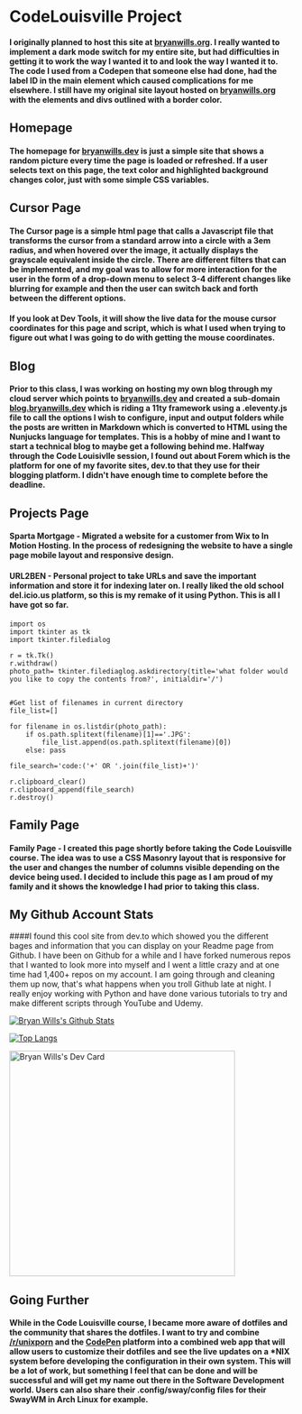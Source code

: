 # CodeLouisville Project

#### I originally planned to host this site at [bryanwills.org](https://bryanwills.org). I really wanted to implement a dark mode switch for my entire site, but had difficulties in getting it to work the way I wanted it to and look the way I wanted it to. The code I used from a Codepen that someone else had done, had the label ID in the main element which caused complications for me elsewhere. I still have my original site layout hosted on [bryanwills.org](https://bryanwills.org) with the elements and divs outlined with a border color.

## Homepage

#### The homepage for [bryanwills.dev](https://bryanwills.dev) is just a simple site that shows a random picture every time the page is loaded or refreshed. If a user selects text on this page, the text color and highlighted background changes color, just with some simple CSS variables.

## Cursor Page

#### The Cursor page is a simple html page that calls a Javascript file that transforms the cursor from a standard arrow into a circle with a 3em radius, and when hovered over the image, it actually displays the grayscale equivalent inside the circle. There are different filters that can be implemented, and my goal was to allow for more interaction for the user in the form of a drop-down menu to select 3-4 different changes like blurring for example and then the user can switch back and forth between the different options. 

#### If you look at Dev Tools, it will show the live data for the mouse cursor coordinates for this page and script, which is what I used when trying to figure out what I was going to do with getting the mouse coordinates.

## Blog
#### Prior to this class, I was working on hosting my own blog through my cloud server which points to [bryanwills.dev](https://bryanwills.dev) and created a sub-domain [blog.bryanwills.dev](https://blog.bryanwills.dev) which is riding a 11ty framework using a .eleventy.js file to call the options I wish to configure, input and output folders while the posts are written in Markdown which is converted to HTML using the Nunjucks language for templates. This is a hobby of mine and I want to start a technical blog to maybe get a following behind me. Halfway through the Code Louisivlle session, I found out about Forem which is the platform for one of my favorite sites, dev.to that they use for their blogging platform. I didn't have enough time to complete before the deadline.

## Projects Page
#### Sparta Mortgage - Migrated a website for a customer from Wix to In Motion Hosting. In the process of redesigning the website to have a single page mobile layout and responsive design.

#### URL2BEN - Personal project to take URLs and save the important information and store it for indexing later on. I really liked the old school del.icio.us platform, so this is my remake of it using Python. This is all I have got so far.

```
import os
import tkinter as tk
import tkinter.filedialog

r = tk.Tk()
r.withdraw()
photo_path= tkinter.filediaglog.askdirectory(title='what folder would you like to copy the contents from?', initialdir='/')


#Get list of filenames in current directory
file_list=[]

for filename in os.listdir(photo_path):
    if os.path.splitext(filename)[1]=='.JPG':
        file_list.append(os.path.splitext(filename)[0])
    else: pass

file_search='code:('+' OR '.join(file_list)+')'

r.clipboard_clear()
r.clipboard_append(file_search)
r.destroy()
```

## Family Page
#### Family Page - I created this page shortly before taking the Code Louisville course. The idea was to use a CSS Masonry layout that is responsive for the user and changes the number of columns visible depending on the device being used. I decided to include this page as I am proud of my family and it shows the knowledge I had prior to taking this class.

## My Github Account Stats
####I found this cool site from dev.to which showed you the different bages and information that you can display on your Readme page from Github. I have been on Github for a while and I have forked numerous repos that I wanted to look more into myself and I went a little crazy and at one time had 1,400+ repos on my account. I am going through and cleaning them up now, that's what happens when you troll Github late at night. I really enjoy working with Python and have done various tutorials to try and make different scripts through YouTube and Udemy. 

[![Bryan Wills's Github 
Stats](https://github-readme-stats.vercel.app/api?username=bryanwills&hide=prs&show_icons=true&theme=monokai&count_private=true)](https://github.com/bryanwills/github-readme-stats)

[![Top Langs](https://github-readme-stats.vercel.app/api/top-langs/?username=bryanwills&layout=compact&theme=monokai)](https://github.com/bryanwills/github-readme-stats)

<a href="https://app.daily.dev/bryanwi09"><img src="https://api.daily.dev/devcards/5f6b3c9b04ec4fefbbc33823439a6027.png?r=wm8" width="400" alt="Bryan Wills's Dev Card"/></a>

## Going Further
#### While in the Code Louisville course, I became more aware of dotfiles and the community that shares the dotfiles. I want to try and combine [/r/unixporn](https://www.reddit.com/r/unixporn/) and the [CodePen](https://www.codepen.io) platform into a combined web app that will allow users to customize their dotfiles and see the live updates on a *NIX system before developing the configuration in their own system. This will be a lot of work, but something I feel that can be done and will be successful and will get my name out there in the Software Development world. Users can also share their .config/sway/config files for their SwayWM in Arch Linux for example. 

